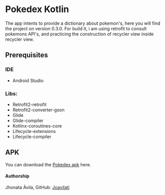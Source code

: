# Pokedex Kotlin

  The app intents to provide a dictionary about pokemon's, here you will find the project on version 0.3.0. For build it, i am
  using retrofit to consult pokemons API's, and practicing the construction of recycler view inside recycler view.

## Prerequisites

### IDE
* Android Studio

### Libs:

* Retrofit2-retrofit
* Retrofit2-converter-gson
* Glide
* Glide-compiler
* Kotlinx-coroutines-core
* Lifecycle-extensions
* Lifecycle-compiler

## APK

You can download the [Pokedex apk](https://docs.google.com/uc?export=download&id=1NJ-ACjCJmrflzKBixE-Qvw1oP-mVuJzr) here.

#### Authorship
Jhonata Ávila, GitHub: [Joavilati](https://github.com/joavilati)
